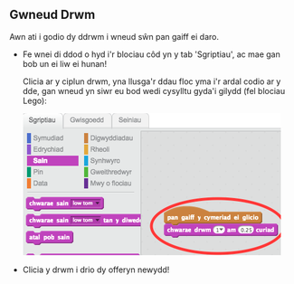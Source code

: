 ## Gwneud Drwm

Awn ati i godio dy ddrwm i wneud sŵn pan gaiff ei daro.

+ Fe wnei di ddod o hyd i'r blociau côd yn y tab 'Sgriptiau', ac mae gan bob un ei liw ei hunan!

	Clicia ar y ciplun drwm, yna llusga'r ddau floc yma i'r ardal codio ar y dde, gan wneud yn siwr eu bod wedi cysylltu gyda'i gilydd (fel blociau Lego):

	![screenshot](images/band-code.png)

+ Clicia y drwm i drio dy offeryn newydd!
